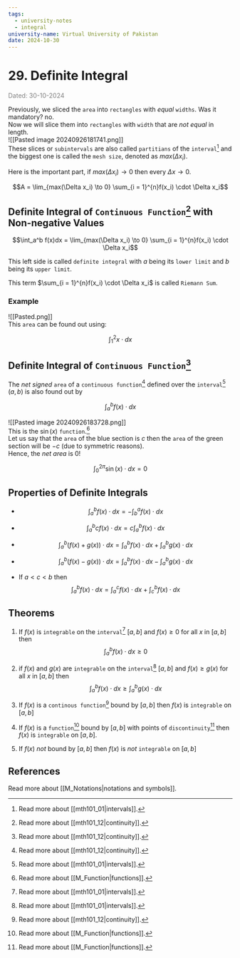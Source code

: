 ```yaml
---
tags:
  - university-notes
  - integral
university-name: Virtual University of Pakistan
date: 2024-10-30
---
```


# 29. Definite Integral

<span style="color: gray;">Dated: 30-10-2024</span>

Previously, we sliced the `area` into `rectangles` with _equal_ `widths`. Was it mandatory? no.  
Now we will slice them into `rectangles` with `width` that are _not equal_ in length.  
![[Pasted image 20240926181741.png]]  
These slices or `subintervals` are also called `partitians` of the `interval`[^1] and the biggest one is called the `mesh size`, denoted as $max(\Delta x_i)$.

Here is the important part, if $max(\Delta x_i) \to 0$ then every $\Delta x \to 0$.  

$$A = \lim_{max(\Delta x_i) \to 0} \sum_{i = 1}^{n}f(x_i) \cdot \Delta x_i$$

## Definite Integral of `Continuous Function`[^2] with Non-negative Values

$$\int_a^b f(x)dx = \lim_{max(\Delta x_i) \to 0} \sum_{i = 1}^{n}f(x_i) \cdot \Delta x_i$$

This left side is called `definite integral` with $a$ being its `lower limit` and $b$ being its `upper limit`.  

This term $\sum_{i = 1}^{n}f(x_i) \cdot \Delta x_i$ is called `Riemann Sum`.

### Example

![[Pasted.png]]  
This `area` can be found out using:  

$$\int_1^2 x \cdot dx$$

## Definite Integral of `Continuous Function`[^2]

The _net signed_ `area` of a `continuous function`[^2] defined over the `interval`[^1] $(a, b)$ is also found out by  

$$\int_a^b f(x) \cdot dx$$

![[Pasted image 20240926183728.png]]  
This is the $\sin(x)$ `function`.[^3]  
Let us say that the `area` of the blue section is $c$ then the `area` of the green section will be $-c$ (due to symmetric reasons).  
Hence, the _net area_ is $0$!  

$$\int_0^{2 \pi} \sin(x) \cdot dx = 0$$

## Properties of Definite Integrals

- $$\int_a^b f(x) \cdot dx = - \int_b^a f(x) \cdot dx$$

- $$\int_a^b c f(x) \cdot dx = c \int_a^b f(x) \cdot dx$$

- $$\int_a^b (f(x) + g(x)) \cdot dx = \int_a^b f(x) \cdot dx + \int_a^b g(x) \cdot dx$$

- $$\int_a^b (f(x) - g(x)) \cdot dx = \int_a^b f(x) \cdot dx - \int_a^b g(x) \cdot dx$$

- If $a < c < b$ then $$\int_a^b f(x) \cdot dx = \int_a^c f(x) \cdot dx + \int_c^b f(x) \cdot dx$$

## Theorems

1. If $f(x)$ is `integrable` on the `interval`[^1] $[a, b]$ and $f(x) \ge 0$ for all $x$ in $[a, b]$ then $$\int_a^bf(x) \cdot dx \ge 0$$

2. if $f(x)$ and $g(x)$ are `integrable` on the `interval`[^1] $[a, b]$ and $f(x) \ge g(x)$ for all $x$ in $[a, b]$ then $$\int_a^bf(x) \cdot dx \ge \int_a^b g(x) \cdot dx$$

3. If $f(x)$ is a `continous function`[^2] bound by $[a, b]$ then $f(x)$ is `integrable` on $[a, b]$
4. If $f(x)$ is a `function`[^3] bound by $[a, b]$ with points of `discontinuity`[^3] then $f(x)$ is `integrable` on $[a, b]$.
5. If $f(x)$ _not_ bound by $[a, b]$ then $f(x)$ is _not_ `integrable` on $[a, b]$

## References

Read more about [[M_Notations|notations and symbols]].

[^1]: Read more about [[mth101_01|intervals]].
[^2]: Read more about [[mth101_12|continuity]].
[^3]: Read more about [[M_Function|functions]].